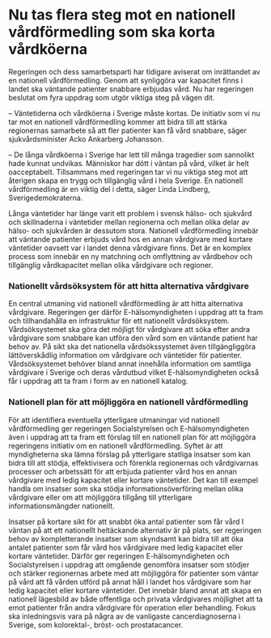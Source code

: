 # Nu tas flera steg mot en nationell vårdförmedling som ska korta vårdköerna

Regeringen och dess samarbetsparti har tidigare aviserat om inrättandet av en nationell vårdförmedling. Genom att synliggöra var kapacitet finns i landet ska väntande patienter snabbare erbjudas vård. Nu har regeringen beslutat om fyra uppdrag som utgör viktiga steg på vägen dit.

– Väntetiderna och vårdköerna i Sverige måste kortas. De initiativ som vi nu tar mot en nationell vårdförmedling kommer att bidra till att stärka regionernas samarbete så att fler patienter kan få vård snabbare, säger sjukvårdsminister Acko Ankarberg Johansson.

– De långa vårdköerna i Sverige har lett till många tragedier som sannolikt hade kunnat undvikas. Människor har dött i väntan på vård, vilket är helt oacceptabelt. Tillsammans med regeringen tar vi nu viktiga steg mot att återigen skapa en trygg och tillgänglig vård i hela Sverige. En nationell vårdförmedling är en viktig del i detta, säger Linda Lindberg, Sverigedemokraterna.

Långa väntetider har länge varit ett problem i svensk hälso- och sjukvård och skillnaderna i väntetider mellan regionerna och mellan olika delar av hälso- och sjukvården är dessutom stora. Nationell vårdförmedling innebär att väntande patienter erbjuds vård hos en annan vårdgivare med kortare väntetider oavsett var i landet denna vårdgivare finns. Det är en komplex process som innebär en ny matchning och omflyttning av vårdbehov och tillgänglig vårdkapacitet mellan olika vårdgivare och regioner.

### Nationellt vårdsöksystem för att hitta alternativa vårdgivare

En central utmaning vid nationell vårdförmedling är att hitta alternativa vårdgivare. Regeringen ger därför E-hälsomyndigheten i uppdrag att ta fram och tillhandahålla en infrastruktur för ett nationellt vårdsöksystem. Vårdsöksystemet ska göra det möjligt för vårdgivare att söka efter andra vårdgivare som snabbare kan utföra den vård som en väntande patient har behov av. På sikt ska det nationella vårdsökssystemet även tillgängliggöra lättöverskådlig information om vårdgivare och väntetider för patienter. Vårdsöksystemet behöver bland annat innehålla information om samtliga vårdgivare i Sverige och deras vårdutbud vilket E-hälsomyndigheten också får i uppdrag att ta fram i form av en nationell katalog.

### Nationell plan för att möjliggöra en nationell vårdförmedling

För att identifiera eventuella ytterligare utmaningar vid nationell vårdförmedling ger regeringen Socialstyrelsen och E-hälsomyndigheten även i uppdrag att ta fram ett förslag till en nationell plan för att möjliggöra regeringens initiativ om en nationell vårdförmedling. Syftet är att myndigheterna ska lämna förslag på ytterligare statliga insatser som kan bidra till att stödja, effektivisera och förenkla regionernas och vårdgivarnas processer och arbetssätt för att erbjuda patienter vård hos en annan vårdgivare med ledig kapacitet eller kortare väntetider. Det kan till exempel handla om insatser som ska stödja informationsöverföring mellan olika vårdgivare eller om att möjliggöra tillgång till ytterligare informationsmängder nationellt.

Insatser på kortare sikt för att snabbt öka antal patienter som får vård
I väntan på att ett nationellt heltäckande alternativ är på plats, ser regeringen behov av kompletterande insatser som skyndsamt kan bidra till att öka antalet patienter som får vård hos vårdgivare med ledig kapacitet eller kortare väntetider. Därför ger regeringen E-hälsomyndigheten och Socialstyrelsen i uppdrag att omgående genomföra insatser som stödjer och stärker regionernas arbete med att möjliggöra för patienter som väntar på vård att få vården utförd på annat håll i landet hos vårdgivare som har ledig kapacitet eller kortare väntetider. Det innebär bland annat att skapa en nationell lägesbild av både offentliga och privata vårdgivares möjlighet att ta emot patienter från andra vårdgivare för operation eller behandling. Fokus ska inledningsvis vara på några av de vanligaste cancerdiagnoserna i Sverige, som kolorektal-, bröst- och prostatacancer.
